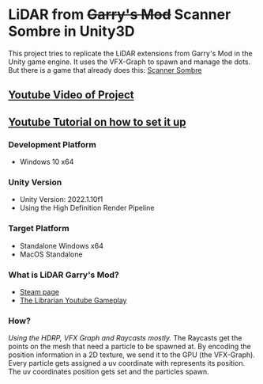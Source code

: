# LiDAR from <s>Garry's Mod</s> Scanner Sombre in Unity3D
This project tries to replicate the LiDAR extensions from Garry's Mod in the Unity game engine. It uses the VFX-Graph to spawn and manage the dots.
But there is a game that already does this: [Scanner Sombre](https://store.steampowered.com/app/475190/Scanner_Sombre/)

## [Youtube Video of Project](https://www.youtube.com/watch?v=r8iuUHw-hjk&t=6s)
## [Youtube Tutorial on how to set it up](https://youtu.be/pbRWRinsbWM)

### Development Platform
- Windows 10 x64

### Unity Version
- Unity Version: 2022.1.10f1
- Using the High Definition Render Pipeline

### Target Platform
- Standalone Windows x64
- MacOS Standalone

### What is LiDAR Garry's Mod?
- [Steam page](https://steamcommunity.com/sharedfiles/filedetails/?id=2813176307)
- [The Librarian Youtube Gameplay](https://www.youtube.com/watch?v=ac1LXZUkn8c)


### How?
*Using the HDRP, VFX Graph and Raycasts mostly.*
The Raycasts get the points on the mesh that need a particle to be spawned at. By encoding the position information in a 2D texture, we send it to the GPU (the VFX-Graph). Every particle gets assigned a uv coordinate with represents its position. The uv coordinates position gets set and the particles spawn.


